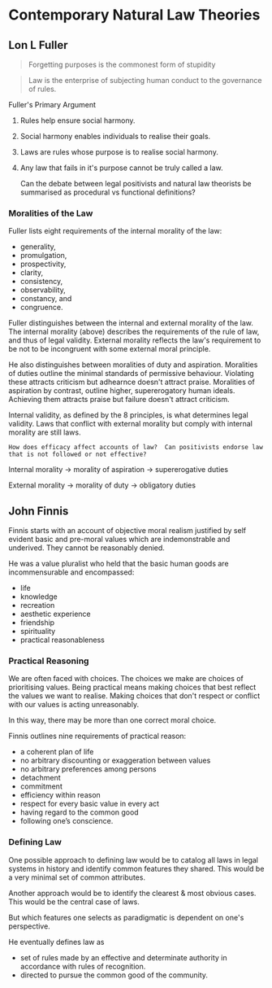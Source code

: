 # Contemporary Natural Law Theories

## Lon L Fuller

> Forgetting purposes is the commonest form of stupidity

> Law is the enterprise of subjecting human conduct to the governance of rules.

Fuller's Primary Argument

1.  Rules help ensure social harmony.
2.  Social harmony enables individuals to realise their goals.
3.  Laws are rules whose purpose is to realise social harmony.
4.  Any law that fails in it's purpose cannot be truly called a law.

    Can the debate between legal positivists and natural law theorists be summarised as procedural vs functional definitions?

### Moralities of the Law

Fuller lists eight requirements of the internal morality of the law:
    
- generality, 
- promulgation, 
- prospectivity, 
- clarity, 
- consistency, 
- observability, 
- constancy, and
- congruence.    

Fuller distinguishes between the internal and external morality of the law.  The internal morality (above) describes the requirements of the rule of law, and thus of legal validity.  External morality reflects the law's requirement to be not to be incongruent with some external moral principle.

He also distinguishes between moralities of duty and aspiration.  Moralities of duties outline the minimal standards of permissive behaviour. Violating these attracts criticism but adhearnce doesn't attract praise.  Moralities of aspiration by contrast, outline higher, supererogatory human ideals.  Achieving them attracts praise but failure doesn't attract criticism.

Internal validity, as defined by the 8 principles, is what determines legal validity.  Laws that conflict with external morality but comply with internal morality are still laws.

    How does efficacy affect accounts of law?  Can positivists endorse law that is not followed or not effective?

Internal morality -> morality of aspiration -> supererogative duties

External morality -> morality of duty -> obligatory duties

## John Finnis

Finnis starts with an account of objective moral realism justified by self evident basic and pre-moral values which are indemonstrable and underived.  They cannot be reasonably denied.

He was a value pluralist who held that the basic human goods are incommensurable and encompassed:

- life
- knowledge
- recreation
- aesthetic experience
- friendship
- spirituality
- practical reasonableness

### Practical Reasoning

We are often faced with choices.  The choices we make are choices of prioritising values.  Being practical means making choices that best reflect the values we want to realise.  Making choices that don't respect or conflict with our values is acting unreasonably.

In this way, there may be more than one correct moral choice.

Finnis outlines nine requirements of practical reason:

- a coherent plan of life
- no arbitrary discounting or exaggeration between values
- no arbitrary preferences among persons
- detachment
- commitment
- efficiency within reason
- respect for every basic value in every act
- having regard to the common good
- following one’s conscience.

### Defining Law

One possible approach to defining law would be to catalog all laws in legal systems in history and identify common features they shared.  This would be a very minimal set of common attributes.

Another approach would be to identify the clearest & most obvious cases. This would be the central case of laws.

But which features one selects as paradigmatic is dependent on one's perspective. 


He eventually defines law as

- set of rules made by an effective and determinate authority in accordance with rules of recognition.
- directed to pursue the common good of the community.